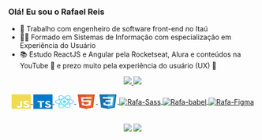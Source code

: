 ### Olá! Eu sou o Rafael Reis

- 🏦 Trabalho com engenheiro de software front-end no Itaú
- 👨‍🎓 Formado em Sistemas de Informação com especialização em Experiência do Usuário
- 📚 Estudo ReactJS e Angular pela Rocketseat, Alura e conteúdos na YouTube 🚀 e prezo muito pela experiência do usuário (UX) 🦄

<div align="center">
  <a href="https://github.com/rafael-araujo-reis">
  <img height="180em" src="https://github-readme-stats.vercel.app/api?username=rafael-araujo-reis&show_icons=true&theme=tokyonight&include_all_commits=true&count_private=true"/>
  <img height="180em" src="https://github-readme-stats.vercel.app/api/top-langs/?username=rafael-araujo-reis&layout=compact&langs_count=7&theme=tokyonight"/>
</div>
  
  <div style="display: inline_block" align="center"><br>
  <img align="center" alt="Rafa-Js" height="30" width="40" src="https://raw.githubusercontent.com/devicons/devicon/master/icons/javascript/javascript-plain.svg">
  <img align="center" alt="Rafa-Ts" height="30" width="40" src="https://raw.githubusercontent.com/devicons/devicon/master/icons/typescript/typescript-plain.svg">
  <img align="center" alt="Rafa-React" height="30" width="40" src="https://raw.githubusercontent.com/devicons/devicon/master/icons/react/react-original.svg">
  <img align="center" alt="Rafa-HTML" height="30" width="40" src="https://raw.githubusercontent.com/devicons/devicon/master/icons/html5/html5-original.svg">
  <img align="center" alt="Rafa-CSS" height="30" width="40" src="https://raw.githubusercontent.com/devicons/devicon/master/icons/css3/css3-original.svg">
  <img align="center" alt="Rafa-Sass" height="30" width="40" src="https://cdn.jsdelivr.net/gh/devicons/devicon/icons/sass/sass-original.svg" />
  <img align="center" alt="Rafa-babel" height="30" width="40" src="https://cdn.jsdelivr.net/gh/devicons/devicon/icons/babel/babel-original.svg" />
  <img align="center" alt="Rafa-Figma" height="30" width="40" src="https://cdn.jsdelivr.net/gh/devicons/devicon/icons/figma/figma-original.svg" />
</div>
  
  ##
  
  <div align="center">
    <a href="mailto:rafa.araujoreis@gmail.com" target="_blank"><img src="https://img.shields.io/badge/Gmail-D14836?style=for-the-badge&logo=gmail&logoColor=white"></a>
  <a href="https://www.linkedin.com/in/rafael-araujo-reis" target="_blank"><img src="https://img.shields.io/badge/-LinkedIn-%230077B5?style=for-the-badge&logo=linkedin&logoColor=white" target="_blank"></a> 
  </div>


